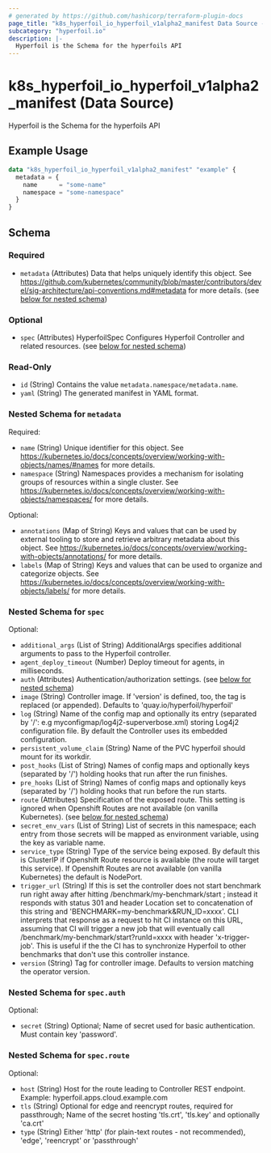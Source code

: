 ```yaml
---
# generated by https://github.com/hashicorp/terraform-plugin-docs
page_title: "k8s_hyperfoil_io_hyperfoil_v1alpha2_manifest Data Source - terraform-provider-k8s"
subcategory: "hyperfoil.io"
description: |-
  Hyperfoil is the Schema for the hyperfoils API
---
```


# k8s_hyperfoil_io_hyperfoil_v1alpha2_manifest (Data Source)

Hyperfoil is the Schema for the hyperfoils API

## Example Usage

```terraform
data "k8s_hyperfoil_io_hyperfoil_v1alpha2_manifest" "example" {
  metadata = {
    name      = "some-name"
    namespace = "some-namespace"
  }
}
```

<!-- schema generated by tfplugindocs -->
## Schema

### Required

- `metadata` (Attributes) Data that helps uniquely identify this object. See https://github.com/kubernetes/community/blob/master/contributors/devel/sig-architecture/api-conventions.md#metadata for more details. (see [below for nested schema](#nestedatt--metadata))

### Optional

- `spec` (Attributes) HyperfoilSpec Configures Hyperfoil Controller and related resources. (see [below for nested schema](#nestedatt--spec))

### Read-Only

- `id` (String) Contains the value `metadata.namespace/metadata.name`.
- `yaml` (String) The generated manifest in YAML format.

<a id="nestedatt--metadata"></a>
### Nested Schema for `metadata`

Required:

- `name` (String) Unique identifier for this object. See https://kubernetes.io/docs/concepts/overview/working-with-objects/names/#names for more details.
- `namespace` (String) Namespaces provides a mechanism for isolating groups of resources within a single cluster. See https://kubernetes.io/docs/concepts/overview/working-with-objects/namespaces/ for more details.

Optional:

- `annotations` (Map of String) Keys and values that can be used by external tooling to store and retrieve arbitrary metadata about this object. See https://kubernetes.io/docs/concepts/overview/working-with-objects/annotations/ for more details.
- `labels` (Map of String) Keys and values that can be used to organize and categorize objects. See https://kubernetes.io/docs/concepts/overview/working-with-objects/labels/ for more details.


<a id="nestedatt--spec"></a>
### Nested Schema for `spec`

Optional:

- `additional_args` (List of String) AdditionalArgs specifies additional arguments to pass to the Hyperfoil controller.
- `agent_deploy_timeout` (Number) Deploy timeout for agents, in milliseconds.
- `auth` (Attributes) Authentication/authorization settings. (see [below for nested schema](#nestedatt--spec--auth))
- `image` (String) Controller image. If 'version' is defined, too, the tag is replaced (or appended). Defaults to 'quay.io/hyperfoil/hyperfoil'
- `log` (String) Name of the config map and optionally its entry (separated by '/': e.g myconfigmap/log4j2-superverbose.xml) storing Log4j2 configuration file. By default the Controller uses its embedded configuration.
- `persistent_volume_claim` (String) Name of the PVC hyperfoil should mount for its workdir.
- `post_hooks` (List of String) Names of config maps and optionally keys (separated by '/') holding hooks that run after the run finishes.
- `pre_hooks` (List of String) Names of config maps and optionally keys (separated by '/') holding hooks that run before the run starts.
- `route` (Attributes) Specification of the exposed route. This setting is ignored when Openshift Routes are not available (on vanilla Kubernetes). (see [below for nested schema](#nestedatt--spec--route))
- `secret_env_vars` (List of String) List of secrets in this namespace; each entry from those secrets will be mapped as environment variable, using the key as variable name.
- `service_type` (String) Type of the service being exposed. By default this is ClusterIP if Openshift Route resource is available (the route will target this service). If Openshift Routes are not available (on vanilla Kubernetes) the default is NodePort.
- `trigger_url` (String) If this is set the controller does not start benchmark run right away after hitting /benchmark/my-benchmark/start ; instead it responds with status 301 and header Location set to concatenation of this string and 'BENCHMARK=my-benchmark&RUN_ID=xxxx'. CLI interprets that response as a request to hit CI instance on this URL, assuming that CI will trigger a new job that will eventually call /benchmark/my-benchmark/start?runId=xxxx with header 'x-trigger-job'. This is useful if the the CI has to synchronize Hyperfoil to other benchmarks that don't use this controller instance.
- `version` (String) Tag for controller image. Defaults to version matching the operator version.

<a id="nestedatt--spec--auth"></a>
### Nested Schema for `spec.auth`

Optional:

- `secret` (String) Optional; Name of secret used for basic authentication. Must contain key 'password'.


<a id="nestedatt--spec--route"></a>
### Nested Schema for `spec.route`

Optional:

- `host` (String) Host for the route leading to Controller REST endpoint. Example: hyperfoil.apps.cloud.example.com
- `tls` (String) Optional for edge and reencrypt routes, required for passthrough; Name of the secret hosting 'tls.crt', 'tls.key' and optionally 'ca.crt'
- `type` (String) Either 'http' (for plain-text routes - not recommended), 'edge', 'reencrypt' or 'passthrough'
